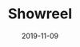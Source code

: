 ---
title: Showreel
layout: default
modal-id: 30
date: 2019-11-09
thumbnail: showreel.png
video: https://youtube.com/embed/evh5Rzcho58
thumbnail: showreel.png
alt: Showreel
category: video
description: Showreel
---